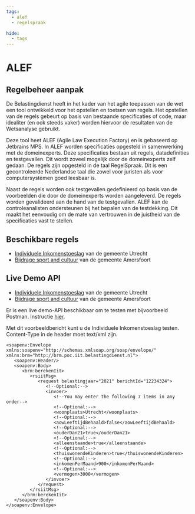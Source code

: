 ```yaml
---
tags:
  - alef
  - regelspraak

hide:
  - tags
---
```

# ALEF

## Regelbeheer aanpak

De Belastingdienst heeft in het kader van het agile toepassen van de wet een tool ontwikkeld voor het opstellen en toetsen van regels. Het opstellen van de regels gebeurt op basis van bestaande specificaties of code, maar idealiter (en ook steeds vaker) worden hiervoor de resultaten van de Wetsanalyse gebruikt.

Deze tool heet ALEF (Agile Law Execution Factory) en is gebaseerd op Jetbrains MPS. In ALEF worden specificaties opgesteld in samenwerking met de domeinexperts. Deze specificaties bestaan uit regels, datadefinities en testgevallen. Dit wordt zoveel mogelijk door de domeinexperts zelf gedaan. De regels zijn opgesteld in de taal RegelSpraak. Dit is een gecontroleerde Nederlandse taal die zowel voor juristen als voor computersystemen goed leesbaar is.

Naast de regels worden ook testgevallen gedefinieerd op basis van de voorbeelden die door de domeinexperts worden aangeleverd. De regels worden gevalideerd aan de hand van de testgevallen. ALEF kan de controleanalisten ondersteunen bij het bepalen van de testdekking. Dit maakt het eenvoudig om de mate van vertrouwen in de juistheid van de specificaties vast te stellen.

## Beschikbare regels

* [Individuele Inkomenstoeslag](../../../Rapportages/Rapportage_Individuele_Inkomenstoeslag.html) van de gemeente Utrecht
* [Bijdrage sport and cultuur](../../../Rapportages/Rapportage_Bijdrage_Sport_en_Cultuur.html) van de gemeente Amersfoort

## Live Demo API

* [Individuele Inkomenstoeslag](https://api-regels.nl:8443/brmpociit-1.0.6/DecisionService) van de gemeente Utrecht
* [Bijdrage sport and cultuur](https://api-regels.nl:8443/brmvilbsc-1.0.6/DecisionService) van de gemeente Amersfoort

Er is een live demo-API beschikbaar om te testen met bijvoorbeeld Postman. Instructie [hier](https://learning.postman.com/docs/sending-requests/supported-api-frameworks/making-soap-requests/). 

Met dit voorbeeldbericht kunt u de Individuele Inkomenstoeslag testen. Content-Type in de header moet text/xml zijn.

``` mxml title="POST Request Body" hl_lines="9"
<soapenv:Envelope xmlns:soapenv="http://schemas.xmlsoap.org/soap/envelope/" xmlns:brm="http://brm.poc.iit.belastingdienst.nl">
   <soapenv:Header/>
   <soapenv:Body>
      <brm:berekenIit>
         <rsiitMsg>
            <request belastingjaar="2021" berichtId="12234324">
               <!--Optional:-->
               <invoer>
                  <!--You may enter the following 7 items in any order-->
                  <!--Optional:-->
                  <woonplaats>Utrecht</woonplaats>
                  <!--Optional:-->
                  <aowLeeftijdBehaald>false</aowLeeftijdBehaald>
                  <!--Optional:-->
                  <ouderDan21>true</ouderDan21>
                  <!--Optional:-->
                  <alleenstaande>true</alleenstaande>
                  <!--Optional:-->
                  <thuiswonendeKinderen>true</thuiswonendeKinderen>
                  <!--Optional:-->
                  <inkomenPerMaand>900</inkomenPerMaand>
                  <!--Optional:-->
                  <vermogen>3000</vermogen>
               </invoer>
            </request>
         </rsiitMsg>
      </brm:berekenIit>
   </soapenv:Body>
</soapenv:Envelope>
```
